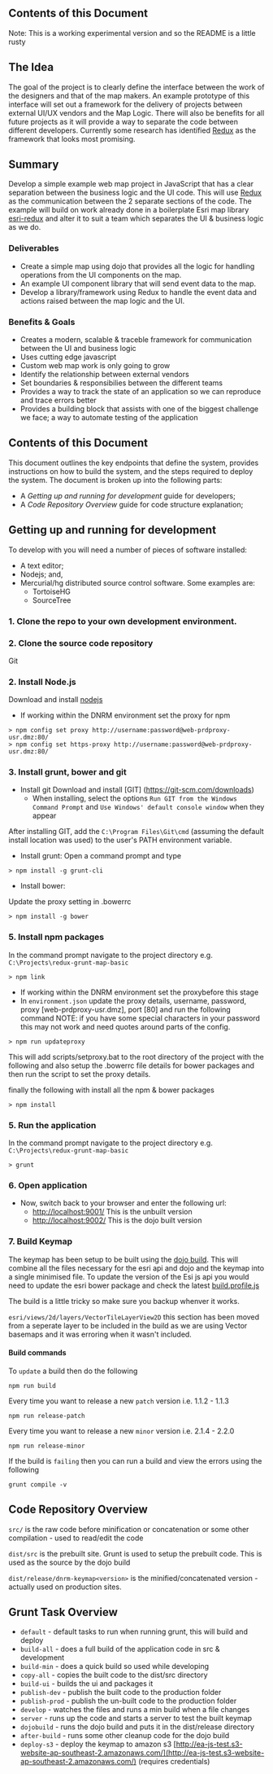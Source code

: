 ## Contents of this Document

Note: This is a working experimental version and so the README is a little rusty

## The Idea

The goal of the project is to clearly define the interface between the work of the designers and that of the map makers.  An example prototype of this interface will set out a framework for the delivery of projects between external UI/UX vendors and the Map Logic. 
There will also be benefits for all future projects as it will provide a way to separate the code between different developers. Currently some research has identified [Redux](http://redux.js.org/) as the framework that looks most promising.


## Summary

Develop a simple example web map project in JavaScript that has a clear separation between the business logic and the UI code. This will use [Redux](http://redux.js.org/) as the communication between the 2 separate sections of the code. The example will build on work already done in a boilerplate Esri map library [esri-redux](https://github.com/reactjs/redux) and alter it to suit a team which separates the UI & business logic as we do.

### Deliverables

+ Create a simple map using dojo that provides all the logic for handling operations from the UI components on the map.  
+ An example UI component library that will send event data to the map.
+ Develop a library/framework using Redux to handle the event data and actions raised between the map logic and the UI.


### Benefits & Goals

+ Creates a modern, scalable & traceble framework for communication
  between the UI and business logic
+ Uses cutting edge javascript
+ Custom web map work is only going to grow
+ Identify the relationship between external vendors
+ Set boundaries & responsibilies between the different teams
+ Provides a way to track the state of an application so we can
  reproduce and trace errors better
+ Provides a building block that assists with one of the biggest
  challenge we face; a way to automate testing of the application


## Contents of this Document

This document outlines the key endpoints that define the system,
provides instructions on how to build the system, and the steps
required to deploy the system.  The document is broken up into the
following parts:

+ A _Getting up and running for development_ guide for developers;
+ A _Code Repository Overview_ guide for code structure explanation;

## Getting up and running for development

To develop with you will need a number of pieces of software
installed:

* A text editor;
* Nodejs; and, 
* Mercurial/hg distributed source control software.  Some examples
  are:
  + TortoiseHG
  + SourceTree

### 1. Clone the repo to your own development environment.
### 2. Clone the source code repository

Git

### 2. Install Node.js

Download and install [nodejs](https://nodejs.org/en/download/)

* If working within the DNRM environment set the proxy for npm
```shell-session
> npm config set proxy http://username:password@web-prdproxy-usr.dmz:80/
> npm config set https-proxy http://username:password@web-prdproxy-usr.dmz:80/
```

### 3. Install grunt, bower and git

* Install git
Download and install [GIT] (https://git-scm.com/downloads)
  + When installing, select the options `Run GIT from the Windows Command Prompt` and `Use Windows' default console window` when they appear

After installing GIT, add the `C:\Program Files\Git\cmd` (assuming the default install location was used) to the user's PATH environment variable.

* Install grunt:
Open a command prompt and type

```shell-session
> npm install -g grunt-cli
```

* Install bower:

Update the proxy setting in .bowerrc 

```shell-session
> npm install -g bower
```

### 5. Install npm packages

In the command prompt navigate to the project directory e.g.
`C:\Projects\redux-grunt-map-basic`

```shell-session
> npm link
```

* If working within the DNRM environment set the proxybefore this stage
* In `environment.json` update the proxy details, username, password, proxy [web-prdproxy-usr.dmz], port [80] and run the following command
NOTE: if you have some special characters in your password this may not work and need quotes around parts of the config. 
```
> npm run updateproxy
```
This will add scripts/setproxy.bat to the root directory of the project with the following
and also setup the .bowerrc file details for bower packages
and then run the script to set the proxy details.

finally the following with install all the npm & bower packages

```shell-session
> npm install
```


### 5. Run the application

In the command prompt navigate to the project directory e.g.
`C:\Projects\redux-grunt-map-basic`

```shell-session
> grunt
```

### 6. Open application

* Now, switch back to your browser and enter the following url:
    + [http://localhost:9001/](http://localhost:9001/) This is the unbuilt version
    + [http://localhost:9002/](http://localhost:9002/) This is the dojo built version

### 7. Build Keymap

The keymap has been setup to be built using the [dojo build](https://developers.arcgis.com/javascript/latest/guide/using-bower/index.html#build-dojo). This will combine all the files necessary for the esri api and dojo and the keymap into a single minimised file. 
To update the version of the Esi js api you would need to update the esri bower package and check the latest [build.profile.js](https://github.com/Esri/jsapi-resources/tree/master/4.x/bower/dojo) 

The build is a little tricky so make sure you backup whenver it works. 

`esri/views/2d/layers/VectorTileLayerView2D` this section has been moved from a seperate layer to be included in the build as we are using Vector basemaps and it was erroring when it wasn't included.

#### Build commands

To `update` a build then do the following
```shell-session
npm run build
```

Every time you want to release a new `patch` version i.e. 1.1.2 - 1.1.3
```shell-session
npm run release-patch
``` 

Every time you want to release a new `minor` version i.e. 2.1.4 - 2.2.0
```shell-session
npm run release-minor
``` 

If the build is `failing` then you can run a build and view the errors using the following 
```shell-session
grunt compile -v
```

## Code Repository Overview

`src/` is the raw code before minification or concatenation or some other compilation - used to read/edit the code

`dist/src` is the prebuilt site. Grunt is used to setup the prebuilt code. This is used as the source by the dojo build

`dist/release/dnrm-keymap<version>` is the minified/concatenated version - actually used on production sites.


## Grunt Task Overview
+ `default` - default tasks to run when running grunt, this will build and deploy
+ `build-all` - does a full build of the application code in src & development
+ `build-min` - does a quick build so used while developing
+ `copy-all` - copies the built code to the dist/src directory
+ `build-ui` - builds the ui and packages it
+ `publish-dev` - publish the built code to the production folder
+ `publish-prod` - publish the un-built code to the production folder
+ `develop` - watches the files and runs a min build when a file changes
+ `server` - runs up the code and starts a server to test the built keymap
+ `dojobuild` - runs the dojo build and puts it in the dist/release directory
+ `after-build` - runs some other cleanup code for the dojo build
+ `deploy-s3` - deploy the keymap to amazon s3 [http://ea-js-test.s3-website-ap-southeast-2.amazonaws.com/](http://ea-js-test.s3-website-ap-southeast-2.amazonaws.com/) (requires credentials)

